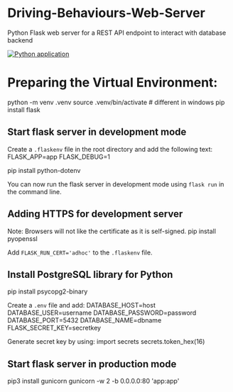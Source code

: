 # Driving-Behaviours-Web-Server
Python Flask web server for a REST API endpoint to interact with database backend

[![Python application](https://github.com/ReeceNich/Driving-Behaviours-Web-Server/actions/workflows/pytest.yml/badge.svg)](https://github.com/ReeceNich/Driving-Behaviours-Web-Server/actions/workflows/pytest.yml)

# Preparing the Virtual Environment:
python -m venv .venv
source .venv/bin/activate   # different in windows
pip install flask

## Start flask server in development mode
Create a `.flaskenv` file in the root directory and add the following text:
FLASK_APP=app
FLASK_DEBUG=1

pip install python-dotenv

You can now run the flask server in development mode using `flask run` in the command line.

## Adding HTTPS for development server
Note: Browsers will not like the certificate as it is self-signed.
pip install pyopenssl

Add `FLASK_RUN_CERT='adhoc'` to the `.flaskenv` file.

## Install PostgreSQL library for Python
pip install psycopg2-binary

Create a `.env` file and add:
DATABASE_HOST=host
DATABASE_USER=username
DATABASE_PASSWORD=password
DATABASE_PORT=5432
DATABASE_NAME=dbname
FLASK_SECRET_KEY=secretkey

Generate secret key by using:
import secrets
secrets.token_hex(16)


## Start flask server in production mode
pip3 install gunicorn
gunicorn -w 2 -b 0.0.0.0:80 'app:app'